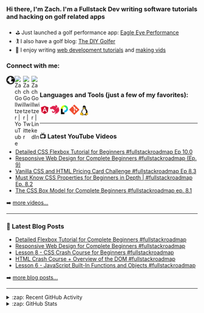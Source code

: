 ### Hi there, I'm Zach. I'm a Fullstack Dev writing software tutorials and hacking on golf related apps

- ⛳ Just launched a golf performance app: [Eagle Eye Performance][golfapp]
- 🏌 I also have a golf blog: [The DIY Golfer][golfblog]
- 🎥 I enjoy writing [web development tutorials][website] and [making vids][youtube]

### Connect with me:

[<img align="left" alt="Zach Gollwitzer Website" width="22px" src="https://raw.githubusercontent.com/iconic/open-iconic/master/svg/globe.svg" />][website]
[<img align="left" alt="Zach Gollwitzer | YouTube" width="22px" src="https://cdn.jsdelivr.net/npm/simple-icons@v3/icons/youtube.svg" />][youtube]
[<img align="left" alt="Zach Gollwitzer | Twitter" width="22px" src="https://cdn.jsdelivr.net/npm/simple-icons@v3/icons/twitter.svg" />][twitter]
[<img align="left" alt="Zach Gollwitzer | LinkedIn" width="22px" src="https://cdn.jsdelivr.net/npm/simple-icons@v3/icons/linkedin.svg" />][linkedin]

<br />

### Languages and Tools (just a few of my favorites):

[<img align="left" alt="Angular" width="26px" src="./icons/angular.png" />][medium]
[<img align="left" alt="NestJS" width="26px" src="./icons/nestjs.svg" />][youtube]
[<img align="left" alt="PassportJS" width="26px" src="./icons/passportjs.png" />][passportjsplaylist]
[<img align="left" alt="Git" width="26px" src="./icons/git.png" />][gitplaylist]
[<img align="left" alt="Bash" width="26px" src="./icons/linux.png" />][bashplaylist]

<br />
<br />

---

### 📺 Latest YouTube Videos

<!-- YOUTUBE:START -->
- [Detailed CSS Flexbox Tutorial for Beginners #fullstackroadmap Ep 10.0](https://www.youtube.com/watch?v=heg9yalZZSc)
- [Responsive Web Design for Complete Beginners #fullstackroadmap (Ep. 9)](https://www.youtube.com/watch?v=l7WZgRg7-sM)
- [Vanilla CSS and HTML Pricing Card Challenge #fullstackroadmap Ep 8.3](https://www.youtube.com/watch?v=zwBoEwUD__0)
- [Must Know CSS Properties for Beginners in Depth | #fullstackroadmap Ep. 8.2](https://www.youtube.com/watch?v=dqaNvIJ4Fyk)
- [The CSS Box Model for Complete Beginners #fullstackroadmap ep. 8.1](https://www.youtube.com/watch?v=gGjJDEEXFv0)
<!-- YOUTUBE:END -->

➡️ [more videos...](https://www.youtube.com/c/ZachGollwitzer)

---

### 📕 Latest Blog Posts

<!-- BLOG-POST-LIST:START -->
- [Detailed Flexbox Tutorial for Complete Beginners #fullstackroadmap](https://dev.to/zachgoll/detailed-flexbox-tutorial-for-complete-beginners-fullstackroadmap-4g78)
- [Responsive Web Design for Complete Beginners #fullstackroadmap](https://dev.to/zachgoll/responsive-web-design-for-complete-beginners-434c)
- [Lesson 8 - CSS Crash Course for Beginners #fullstackroadmap](https://dev.to/zachgoll/lesson-8-css-crash-course-for-beginners-fullstackroadmap-59b1)
- [HTML Crash Course + Overview of the DOM #fullstackroadmap](https://dev.to/zachgoll/html-crash-course-overview-of-the-dom-fullstackroadmap-eb5)
- [Lesson 6 - JavaScript Built-In Functions and Objects #fullstackroadmap](https://dev.to/zachgoll/lesson-6-javascript-built-in-functions-and-objects-fullstackroadmap-29ke)
<!-- BLOG-POST-LIST:END -->

➡️ [more blog posts...](https://medium.com/@zach.gollwitzer)

---

<details>
  <summary>:zap: Recent GitHub Activity</summary>
  
<!--START_SECTION:activity-->
1. ❌ Closed PR [#6](https://github.com/zachgoll/express-jwt-authentication-starter/pull/6) in [zachgoll/express-jwt-authentication-starter](https://github.com/zachgoll/express-jwt-authentication-starter)
<!--END_SECTION:activity-->

</details>

<details>
  <summary>:zap: GitHub Stats</summary>

  <img align="left" alt="Zach's GitHub Stats" src="https://github-readme-stats.vercel.app/api?username=zachgoll&show_icons=true&hide_border=true" />

</details>

[website]: https://www.zachgollwitzer.com
[twitter]: https://twitter.com/z_gollwitzer13
[youtube]: https://youtube.com/zachgollwitzer
[linkedin]: https://www.linkedin.com/in/zachgollwitzer/
[medium]: https://medium.com/@zach.gollwitzer
[passportjsplaylist]: https://www.youtube.com/playlist?list=PLYQSCk-qyTW2ewJ05f_GKHtTIzjynDgjK
[bashplaylist]: https://www.youtube.com/playlist?list=PLYQSCk-qyTW0d88jNocdi_YIFMA5Fnpug
[gitplaylist]: https://www.youtube.com/playlist?list=PLYQSCk-qyTW3lX_dyw0R2eVzNGB3Tlv9S
[wordpressplaylist]: https://www.youtube.com/playlist?list=PLYQSCk-qyTW0OeGf9LkQkev4ItNRdCVoN
[golfapp]: https://training.thediygolfer.com
[golfblog]: https://www.thediygolfer.com
